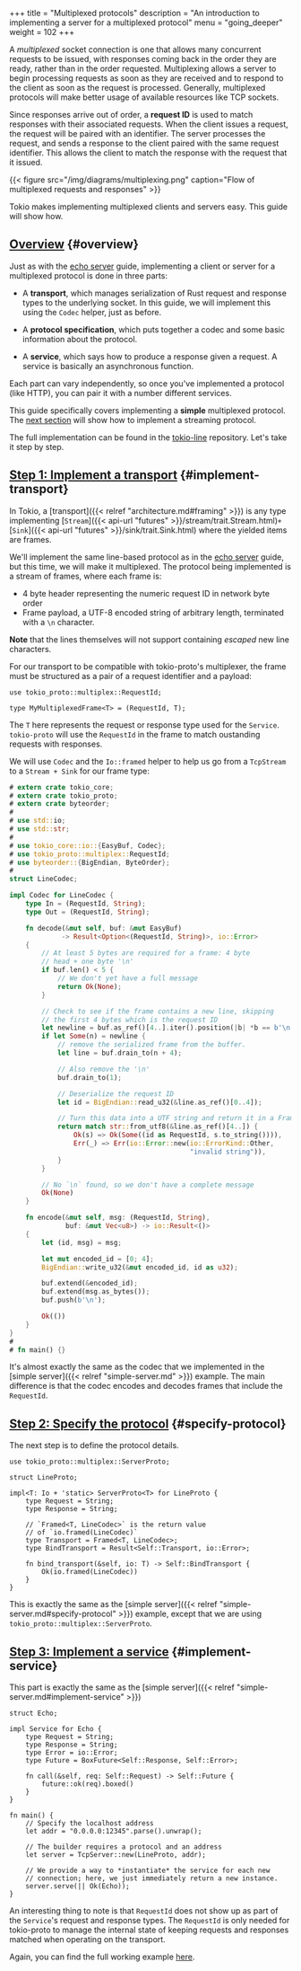 +++
title = "Multiplexed protocols"
description = "An introduction to implementing a server for a multiplexed protocol"
menu = "going_deeper"
weight = 102
+++

A *multiplexed* socket connection is one that allows many concurrent requests to
be issued, with responses coming back in the order they are ready, rather than
in the order requested. Multiplexing allows a server to begin processing
requests as soon as they are received and to respond to the client as soon as
the request is processed. Generally, multiplexed protocols will make better
usage of available resources like TCP sockets.

Since responses arrive out of order, a **request ID** is used to match
responses with their associated requests. When the client issues a request, the
request will be paired with an identifier. The server processes the request, and
sends a response to the client paired with the same request identifier. This
allows the client to match the response with the request that it issued.

{{< figure src="/img/diagrams/multiplexing.png"
caption="Flow of multiplexed requests and responses" >}}

Tokio makes implementing multiplexed clients and servers easy. This
guide will show how.

## [Overview](#overview) {#overview}

Just as with the [echo server](../../getting-started/simple-server) guide,
implementing a client or server for a multiplexed protocol is done in three
parts:

- A **transport**, which manages serialization of Rust request and response
  types to the underlying socket. In this guide, we will implement this using
  the `Codec` helper, just as before.

- A **protocol specification**, which puts together a codec and some basic
  information about the protocol.

- A **service**, which says how to produce a response given a request. A
  service is basically an asynchronous function.

Each part can vary independently, so once you've implemented a protocol
(like HTTP), you can pair it with a number different services.

This guide specifically covers implementing a **simple** multiplexed protocol.
The [next section](../streaming) will show how to implement a streaming protocol.

The full implementation can be found in the
[tokio-line](https://github.com/tokio-rs/tokio-line/blob/master/multiplexed/src/lib.rs)
repository. Let's take it step by step.

## [Step 1: Implement a transport](#implement-transport) {#implement-transport}

In Tokio, a [transport]({{< relref "architecture.md#framing" >}}) is any type
implementing [`Stream`]({{< api-url "futures" >}}/stream/trait.Stream.html)` +
`[`Sink`]({{< api-url "futures" >}}/sink/trait.Sink.html) where the yielded
items are frames.

We'll implement the same line-based protocol as in the
[echo server](../../getting-started/simple-server) guide, but this time, we will
make it multiplexed. The protocol being implemented is a stream of frames, where
each frame is:

* 4 byte header representing the numeric request ID in network byte order
* Frame payload, a UTF-8 encoded string of arbitrary length, terminated with a
  `\n` character.

**Note** that the lines themselves will not support containing *escaped* new
line characters.

For our transport to be compatible with tokio-proto's multiplexer, the frame
must be structured as a pair of a request identifier and a payload:

```rust,ignore
use tokio_proto::multiplex::RequestId;

type MyMultiplexedFrame<T> = (RequestId, T);
```

The `T` here represents the request or response type used for the `Service`.
`tokio-proto` will use the `RequestId` in the frame to match oustanding requests
with responses.

We will use `Codec` and the `Io::framed` helper to help us go from a `TcpStream`
to a `Stream + Sink` for our frame type:

```rust
# extern crate tokio_core;
# extern crate tokio_proto;
# extern crate byteorder;
#
# use std::io;
# use std::str;
#
# use tokio_core::io::{EasyBuf, Codec};
# use tokio_proto::multiplex::RequestId;
# use byteorder::{BigEndian, ByteOrder};
#
struct LineCodec;

impl Codec for LineCodec {
    type In = (RequestId, String);
    type Out = (RequestId, String);

    fn decode(&mut self, buf: &mut EasyBuf)
             -> Result<Option<(RequestId, String)>, io::Error>
    {
        // At least 5 bytes are required for a frame: 4 byte
        // head + one byte '\n'
        if buf.len() < 5 {
            // We don't yet have a full message
            return Ok(None);
        }

        // Check to see if the frame contains a new line, skipping
        // the first 4 bytes which is the request ID
        let newline = buf.as_ref()[4..].iter().position(|b| *b == b'\n');
        if let Some(n) = newline {
            // remove the serialized frame from the buffer.
            let line = buf.drain_to(n + 4);

            // Also remove the '\n'
            buf.drain_to(1);

            // Deserialize the request ID
            let id = BigEndian::read_u32(&line.as_ref()[0..4]);

            // Turn this data into a UTF string and return it in a Frame.
            return match str::from_utf8(&line.as_ref()[4..]) {
                Ok(s) => Ok(Some((id as RequestId, s.to_string()))),
                Err(_) => Err(io::Error::new(io::ErrorKind::Other,
                                             "invalid string")),
            }
        }

        // No `\n` found, so we don't have a complete message
        Ok(None)
    }

    fn encode(&mut self, msg: (RequestId, String),
              buf: &mut Vec<u8>) -> io::Result<()>
    {
        let (id, msg) = msg;

        let mut encoded_id = [0; 4];
        BigEndian::write_u32(&mut encoded_id, id as u32);

        buf.extend(&encoded_id);
        buf.extend(msg.as_bytes());
        buf.push(b'\n');

        Ok(())
    }
}
#
# fn main() {}
```

It's almost exactly the same as the codec that we implemented in the [simple
server]({{< relref "simple-server.md" >}}) example. The main difference is
that the codec encodes and decodes frames that include the `RequestId`.

## [Step 2: Specify the protocol](#specify-protocol) {#specify-protocol}

The next step is to define the protocol details.

```rust,ignore
use tokio_proto::multiplex::ServerProto;

struct LineProto;

impl<T: Io + 'static> ServerProto<T> for LineProto {
    type Request = String;
    type Response = String;

    // `Framed<T, LineCodec>` is the return value
    // of `io.framed(LineCodec)`
    type Transport = Framed<T, LineCodec>;
    type BindTransport = Result<Self::Transport, io::Error>;

    fn bind_transport(&self, io: T) -> Self::BindTransport {
        Ok(io.framed(LineCodec))
    }
}
```

This is exactly the same as the [simple
server]({{< relref "simple-server.md#specify-protocol" >}}) example, except
that we are using `tokio_proto::multiplex::ServerProto`.

## [Step 3: Implement a service](#implement-service) {#implement-service}

This part is exactly the same as the [simple
server]({{< relref "simple-server.md#implement-service" >}})

```rust,ignore
struct Echo;

impl Service for Echo {
    type Request = String;
    type Response = String;
    type Error = io::Error;
    type Future = BoxFuture<Self::Response, Self::Error>;

    fn call(&self, req: Self::Request) -> Self::Future {
        future::ok(req).boxed()
    }
}

fn main() {
    // Specify the localhost address
    let addr = "0.0.0.0:12345".parse().unwrap();

    // The builder requires a protocol and an address
    let server = TcpServer::new(LineProto, addr);

    // We provide a way to *instantiate* the service for each new
    // connection; here, we just immediately return a new instance.
    server.serve(|| Ok(Echo));
}
```

An interesting thing to note is that `RequestId` does not show up as part of the
`Service`'s request and response types. The `RequestId` is only needed for
tokio-proto to manage the internal state of keeping requests and responses
matched when operating on the transport.

Again, you can find the full working example
[here](https://github.com/tokio-rs/tokio-line/tree/master/multiplexed).
